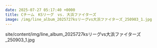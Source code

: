 ```yaml
---
date: 2025-07-27 05:17:40 +0000
title: Cチーム　KSリーグ　vs. 大浜ファイターズ
image: /img/line_album_2025727ksリーグvs大浜ファイターズ_250903_1.jpg
---
```

site/content/img/line_album_2025727ksリーグvs大浜ファイターズ_250903_1.jpg